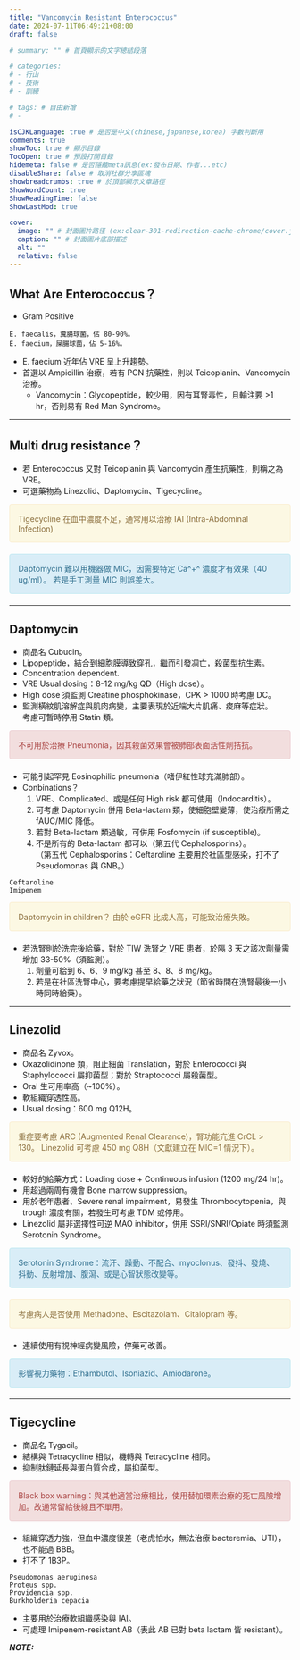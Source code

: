 ```yaml
---
title: "Vancomycin Resistant Enterococcus"
date: 2024-07-11T06:49:21+08:00
draft: false

# summary: "" # 首頁顯示的文字總結段落

# categories: 
# - 行山
# - 技術
# - 訓練

# tags: # 自由新增
# - 

isCJKLanguage: true # 是否是中文(chinese,japanese,korea) 字數判斷用
comments: true
showToc: true # 顯示目錄
TocOpen: true # 預設打開目錄
hidemeta: false # 是否隱藏meta訊息(ex:發布日期、作者...etc)
disableShare: false # 取消社群分享區塊
showbreadcrumbs: true # 於頂部顯示文章路徑
ShowWordCount: true
ShowReadingTime: false
ShowLastMod: true

cover:
  image: "" # 封面圖片路径 (ex:clear-301-redirection-cache-chrome/cover.jpg)
  caption: "" # 封面圖片底部描述
  alt: ""
  relative: false
---
```


## What Are Enterococcus？  
* Gram Positive  

```=
E. faecalis，糞腸球菌，佔 80-90%。  
E. faecium，屎腸球菌，佔 5-16%。
```

* E. faecium 近年佔 VRE 呈上升趨勢。  
* 首選以 Ampicillin 治療，若有 PCN 抗藥性，則以 Teicoplanin、Vancomycin 治療。  
  * Vancomycin：Glycopeptide，較少用，因有耳腎毒性，且輸注要 >1 hr，否則易有 Red Man Syndrome。  


---

## Multi drug resistance？  
* 若 Enterococcus 又對 Teicoplanin 與 Vancomycin 產生抗藥性，則稱之為 VRE。  
* 可選藥物為 Linezolid、Daptomycin、Tigecycline。  

<div style="padding: 15px; border: 1px solid transparent; border-color: transparent; margin-bottom: 20px; border-radius: 4px; color: #8a6d3b;; background-color: #fcf8e3; border-color: #faebcc;">
Tigecycline 在血中濃度不足，通常用以治療 IAI (Intra-Abdominal Infection)
</div>

<div style="padding: 15px; border: 1px solid transparent; border-color: transparent; margin-bottom: 20px; border-radius: 4px; color: #31708f; background-color: #d9edf7; border-color: #bce8f1;">
Daptomycin 難以用機器做 MIC，因需要特定 Ca^+^ 濃度才有效果（40 ug/ml）。  
若是手工測量 MIC 則誤差大。  
</div>


---

## Daptomycin  
* 商品名 Cubucin。  
* Lipopeptide，結合到細胞膜導致穿孔，繼而引發凋亡，殺菌型抗生素。  
* Concentration dependent.  
* VRE Usual dosing：8-12 mg/kg QD（High dose）。  
* High dose 須監測 Creatine phosphokinase，CPK > 1000 時考慮 DC。  
* 監測橫紋肌溶解症與肌肉病變，主要表現於近端大片肌痛、痠麻等症狀。  
考慮可暫時停用 Statin 類。  

<div style="padding: 15px; border: 1px solid transparent; border-color: transparent; margin-bottom: 20px; border-radius: 4px; color: #a94442; background-color: #f2dede; border-color: #ebccd1;">
不可用於治療 Pneumonia，因其殺菌效果會被肺部表面活性劑拮抗。 
</div>


* 可能引起罕見 Eosinophilic pneumonia（嗜伊紅性球充滿肺部）。  
* Conbinations？  
  1. VRE、Complicated、或是任何 High risk 都可使用（Indocarditis）。  
  2. 可考慮 Daptomycin 併用 Beta-lactam 類，使細胞壁變薄，使治療所需之 fAUC/MIC 降低。  
  3. 若對 Beta-lactam 類過敏，可併用 Fosfomycin (if susceptible)。  
  4. 不是所有的 Beta-lactam 都可以（第五代 Cephalosporins）。  
  （第五代 Cephalosporins：Ceftaroline 主要用於社區型感染，打不了 Pseudomonas 與 GNB。）  

```=
Ceftaroline  
Imipenem  
```
<div style="padding: 15px; border: 1px solid transparent; border-color: transparent; margin-bottom: 20px; border-radius: 4px; color: #8a6d3b;; background-color: #fcf8e3; border-color: #faebcc;">
Daptomycin in children？  
由於 eGFR 比成人高，可能致治療失敗。  
</div>


* 若洗腎則於洗完後給藥，對於 TIW 洗腎之 VRE 患者，於隔 3 天之該次劑量需增加 33-50%（須監測）。  
  1. 劑量可給到 6、6、9 mg/kg 甚至 8、8、8 mg/kg。  
  2. 若是在社區洗腎中心，要考慮提早給藥之狀況（節省時間在洗腎最後一小時同時給藥）。  

---

## Linezolid  

* 商品名 Zyvox。  
* Oxazolidinone 類，阻止細菌 Translation，對於 Enterococci 與 Staphylococci 屬抑菌型；對於 Straptococci 屬殺菌型。  
* Oral 生可用率高（~100%）。  
* 軟組織穿透性高。  
* Usual dosing：600 mg Q12H。  

<div style="padding: 15px; border: 1px solid transparent; border-color: transparent; margin-bottom: 20px; border-radius: 4px; color: #8a6d3b;; background-color: #fcf8e3; border-color: #faebcc;">
重症要考慮 ARC (Augmented Renal Clearance)，腎功能亢進 CrCL > 130。  
Linezolid 可考慮 450 mg Q8H（文獻建立在 MIC=1 情況下）。  
</div>

* 較好的給藥方式：Loading dose + Continuous infusion (1200 mg/24 hr)。  
* 用超過兩周有機會 Bone marrow suppression。  
* 用於老年患者、Severe renal impairment，易發生 Thrombocytopenia，與 trough 濃度有關，若發生可考慮 TDM 或停用。  
* Linezolid 屬非選擇性可逆 MAO inhibitor，併用 SSRI/SNRI/Opiate 時須監測 Serotonin Syndrome。  

<div style="padding: 15px; border: 1px solid transparent; border-color: transparent; margin-bottom: 20px; border-radius: 4px; color: #31708f; background-color: #d9edf7; border-color: #bce8f1;">
Serotonin Syndrome：流汗、躁動、不配合、myoclonus、發抖、發燒、抖動、反射增加、腹瀉、或是心智狀態改變等。
</div>

<div style="padding: 15px; border: 1px solid transparent; border-color: transparent; margin-bottom: 20px; border-radius: 4px; color: #8a6d3b;; background-color: #fcf8e3; border-color: #faebcc;">
考慮病人是否使用 Methadone、Escitazolam、Citalopram 等。
</div>

* 連續使用有視神經病變風險，停藥可改善。

<div style="padding: 15px; border: 1px solid transparent; border-color: transparent; margin-bottom: 20px; border-radius: 4px; color: #31708f; background-color: #d9edf7; border-color: #bce8f1;">
影響視力藥物：Ethambutol、Isoniazid、Amiodarone。
</div>


---

## Tigecycline

* 商品名 Tygacil。  
* 結構與 Tetracycline 相似，機轉與 Tetracycline 相同。  
* 抑制肽鏈延長與蛋白質合成，屬抑菌型。  

<div style="padding: 15px; border: 1px solid transparent; border-color: transparent; margin-bottom: 20px; border-radius: 4px; color: #a94442; background-color: #f2dede; border-color: #ebccd1;">
Black box warning：與其他適當治療相比，使用替加環素治療的死亡風險增加。故通常留給後線且不單用。
</div>

* 組織穿透力強，但血中濃度很差（老虎怕水，無法治療 bacteremia、UTI），也不能過 BBB。  
* 打不了 1B3P。  

```=
Pseudomonas aeruginosa  
Proteus spp.  
Providencia spp.  
Burkholderia cepacia  
```

* 主要用於治療軟組織感染與 IAI。  
* 可處理 Imipenem-resistant AB（表此 AB 已對 beta lactam 皆 resistant）。

***NOTE:***